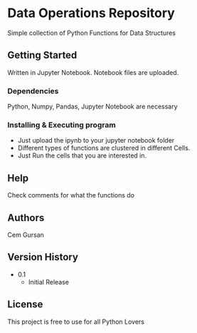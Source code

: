 # Data Operations Repository

Simple collection of Python Functions for Data Structures

## Getting Started

Written in Jupyter Notebook. Notebook files are uploaded.

### Dependencies

Python, Numpy, Pandas, Jupyter Notebook are necessary

### Installing & Executing program

* Just upload the ipynb to your jupyter notebook folder 
* Different types of functions are clustered in different Cells. 
* Just Run the cells that you are interested in.

## Help

Check comments for what the functions do

## Authors

Cem Gursan


## Version History

* 0.1
    * Initial Release

## License

This project is free to use for all Python Lovers
